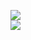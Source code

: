 [![](https://img.shields.io/badge/Made%20With-Github%20Spray-lightgrey.svg?style=for-the-badge&logo=github)](https://github.com/Annihil/github-spray#15766)  
[![](https://i.imgur.com/2DrTn0Z.gif)](https://github.com/Annihil/github-spray)
